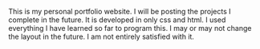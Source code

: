 This is my personal portfolio website. I will be posting the projects I complete in the future. It is developed in only css and html. I used everything I have learned so far to program this. I may or may not change the layout in the future. I am not entirely satisfied with it.